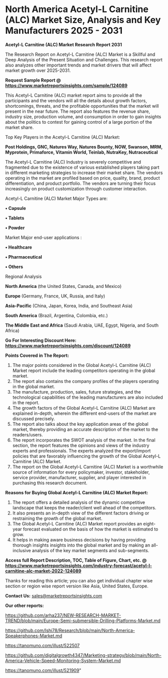 # North America Acetyl-L Carnitine (ALC) Market Size, Analysis and Key Manufacturers 2025 - 2031

<strong>Acetyl-L Carnitine (ALC) Market Research Report 2031</strong>

The Research Report on Acetyl-L Carnitine (ALC) Market is a Skillful and Deep Analysis of the Present Situation and Challenges. This research report also analyzes other important trends and market drivers that will affect market growth over 2025-2031.

<strong>Request Sample Report @ <a href=https://www.marketreportsinsights.com/sample/124089>https://www.marketreportsinsights.com/sample/124089</a></strong>

This Acetyl-L Carnitine (ALC) market report aims to provide all the participants and the vendors will all the details about growth factors, shortcomings, threats, and the profitable opportunities that the market will present in the near future. The report also features the revenue share, industry size, production volume, and consumption in order to gain insights about the politics to contest for gaining control of a large portion of the market share.

Top Key Players in the Acetyl-L Carnitine (ALC) Market:

<strong>Post Holdings, GNC, Natures Way, Natures Bounty, NOW, Swanson, MRM, Myprotein, Primaforce, Vitamin World, Teinlab, NutraKey, Nutraceutical</strong>

The Acetyl-L Carnitine (ALC) Industry is severely competitive and fragmented due to the existence of various established players taking part in different marketing strategies to increase their market share. The vendors operating in the market are profiled based on price, quality, brand, product differentiation, and product portfolio. The vendors are turning their focus increasingly on product customization through customer interaction.

Acetyl-L Carnitine (ALC) Market Major Types are:

<strong>• Capsule

• Tablets

• Powder</strong>

Market Major end-user applications :

<strong>• Healthcare

• Pharmaceutical

• Others</strong>

Regional Analysis

</u><strong><b>North America</b></strong> (the United States, Canada, and Mexico)

<strong><b>Europe </b></strong>(Germany, France, UK, Russia, and Italy)

<strong><b>Asia-Pacific</b></strong> (China, Japan, Korea, India, and Southeast Asia)

<strong><b>South America</b></strong> (Brazil, Argentina, Colombia, etc.)

<strong><b>The Middle East and Africa</b></strong> (Saudi Arabia, UAE, Egypt, Nigeria, and South Africa)

<strong>Go For Interesting Discount Here: <a href=https://www.marketreportsinsights.com/discount/124089>https://www.marketreportsinsights.com/discount/124089</a></strong>

<strong>Points Covered in The Report:</strong>
<ol>
  <li>The major points considered in the Global Acetyl-L Carnitine (ALC) Market report include the leading competitors operating in the global market.</li>
  <li>The report also contains the company profiles of the players operating in the global market.</li>
  <li>The manufacture, production, sales, future strategies, and the technological capabilities of the leading manufacturers are also included in the report.</li>
  <li>The growth factors of the Global Acetyl-L Carnitine (ALC) Market are explained in-depth, wherein the different end-users of the market are discussed precisely.</li>
  <li>The report also talks about the key application areas of the global market, thereby providing an accurate description of the market to the readers/users.</li>
  <li>The report incorporates the SWOT analysis of the market. In the final section, the report features the opinions and views of the industry experts and professionals. The experts analyzed the export/import policies that are favorably influencing the growth of the Global Acetyl-L Carnitine (ALC) Market.</li>
  <li>The report on the Global Acetyl-L Carnitine (ALC) Market is a worthwhile source of information for every policymaker, investor, stakeholder, service provider, manufacturer, supplier, and player interested in purchasing this research document.</li>
</ol>
<strong>Reasons for Buying Global Acetyl-L Carnitine (ALC) Market Report:</strong>

<ol>
  <li>The report offers a detailed analysis of the dynamic competitive landscape that keeps the reader/client well ahead of the competitors.</li>
  <li>It also presents an in-depth view of the different factors driving or restraining the growth of the global market.</li>
  <li>The Global Acetyl-L Carnitine (ALC) Market report provides an eight-year forecast evaluated on the basis of how the market is estimated to grow.</li>
  <li>It helps in making aware business decisions by having providing thorough insights insights into the global market and by making an all-inclusive analysis of the key market segments and sub-segments.</li>
</ol>
<strong>Access full Report Description, TOC, Table of Figure, Chart, etc. @ <a href=https://www.marketreportsinsights.com/industry-forecast/acetyl-l-carnitine-alc-market-2022-124089>https://www.marketreportsinsights.com/industry-forecast/acetyl-l-carnitine-alc-market-2022-124089</a></strong>


Thanks for reading this article; you can also get individual chapter wise section or region wise report version like Asia, United States, Europe.

<strong>Contact Us:</strong>
sales@marketreportsinsights.com

<strong>Our other reports:</strong>

<a href=https://github.com/arha237/NEW-RESEARCH-MARKET-TREND/blob/main/Europe-Semi-submersible-Drilling-Platforms-Market.md>https://github.com/arha237/NEW-RESEARCH-MARKET-TREND/blob/main/Europe-Semi-submersible-Drilling-Platforms-Market.md</a>

<a href=https://github.com/Ishi78/Research/blob/main/North-America-Speakerphones-Market.md>https://github.com/Ishi78/Research/blob/main/North-America-Speakerphones-Market.md</a>

<a href=https://tanomuno.com/illust/522507>https://tanomuno.com/illust/522507</a>

<a href=https://github.com/digitalgrowth4347/Marketing-strategy/blob/main/North-America-Vehicle-Speed-Monitoring-System-Market.md>https://github.com/digitalgrowth4347/Marketing-strategy/blob/main/North-America-Vehicle-Speed-Monitoring-System-Market.md</a>

<a href=https://tanomuno.com/illust/521909>https://tanomuno.com/illust/521909</a>"
